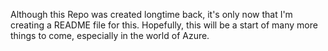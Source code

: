 Although this Repo was created longtime back, it's only now that I'm creating a README file for this.
Hopefully, this will be a start of many more things to come, especially in the world of Azure.
